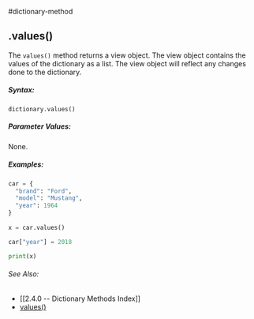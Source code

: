 #dictionary-method
## .values()
The `values()` method returns a view object. The view object contains the values of the dictionary as a list.
The view object will reflect any changes done to the dictionary.


##### Syntax:
 `dictionary.values()`

##### Parameter Values:
None.

##### Examples:
```python
car = {  
  "brand": "Ford",  
  "model": "Mustang",  
  "year": 1964  
}  
  
x = car.values()

car["year"] = 2018

print(x)

```


###### See Also:
- [[2.4.0 -- Dictionary Methods Index]]
- [values()](https://www.w3schools.com/python/ref_dictionary_values.asp)